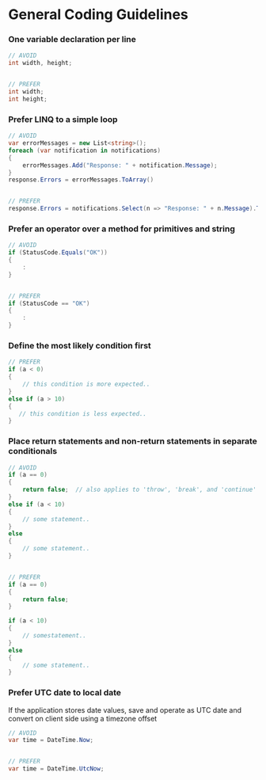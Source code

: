 # General Coding Guidelines

### One variable declaration per line
``` csharp
// AVOID
int width, height;


// PREFER
int width;
int height;
```

### Prefer LINQ to a simple loop
``` csharp
// AVOID
var errorMessages = new List<string>();
foreach (var notification in notifications)
{
    errorMessages.Add("Response: " + notification.Message);
}
response.Errors = errorMessages.ToArray()


// PREFER
response.Errors = notifications.Select(n => "Response: " + n.Message).ToArray();
```

### Prefer an operator over a method for primitives and string
``` csharp
// AVOID
if (StatusCode.Equals("OK"))
{
    :
}


// PREFER
if (StatusCode == "OK")
{
    :
}
```

### Define the most likely condition first
``` csharp
// PREFER
if (a < 0)
{
    // this condition is more expected..
}
else if (a > 10)
{
   // this condition is less expected..
}
```
  
### Place return statements and non-return statements in separate conditionals
``` csharp
// AVOID
if (a == 0)
{
    return false;  // also applies to 'throw', 'break', and 'continue'
}
else if (a < 10)
{
    // some statement..
}
else
{
    // some statement..
}


// PREFER
if (a == 0)
{
    return false;
}

if (a < 10)
{
    // somestatement..
}
else
{
    // some statement..
}
```

### Prefer UTC date to local date
If the application stores date values, save and operate as UTC date and convert on client side using a timezone offset
``` csharp
// AVOID
var time = DateTime.Now;


// PREFER
var time = DateTime.UtcNow;
```
